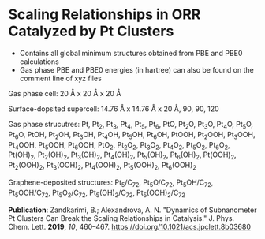 # Scaling Relationships in ORR Catalyzed by Pt Clusters

* Contains all global minimum structures obtained from PBE and PBE0 calculations
* Gas phase PBE and PBE0 energies (in hartree) can also be found on the comment line of xyz files

Gas phase cell: 20 &angst; x 20 &angst; x 20 &angst;

Surface-dopsited supercell: 14.76 &angst; x 14.76 &angst; x 20 &angst;, 90, 90, 120

Gas phase strucutres:
Pt, Pt<sub>2</sub>, Pt<sub>3</sub>, Pt<sub>4</sub>, Pt<sub>5</sub>, Pt<sub>6</sub>,
PtO, Pt<sub>2</sub>O, Pt<sub>3</sub>O, Pt<sub>4</sub>O, Pt<sub>5</sub>O, Pt<sub>6</sub>O,
PtOH, Pt<sub>2</sub>OH, Pt<sub>3</sub>OH, Pt<sub>4</sub>OH, Pt<sub>5</sub>OH, Pt<sub>6</sub>OH,
PtOOH, Pt<sub>2</sub>OOH, Pt<sub>3</sub>OOH, Pt<sub>4</sub>OOH, Pt<sub>5</sub>OOH, Pt<sub>6</sub>OOH,
PtO<sub>2</sub>, Pt<sub>2</sub>O<sub>2</sub>, Pt<sub>3</sub>O<sub>2</sub>, Pt<sub>4</sub>O<sub>2</sub>, Pt<sub>5</sub>O<sub>2</sub>, Pt<sub>6</sub>O<sub>2</sub>, 
Pt(OH)<sub>2</sub>, Pt<sub>2</sub>(OH)<sub>2</sub>, Pt<sub>3</sub>(OH)<sub>2</sub>, Pt<sub>4</sub>(OH)<sub>2</sub>, Pt<sub>5</sub>(OH)<sub>2</sub>, Pt<sub>6</sub>(OH)<sub>2</sub>,
Pt(OOH)<sub>2</sub>, Pt<sub>2</sub>(OOH)<sub>2</sub>, Pt<sub>3</sub>(OOH)<sub>2</sub>, Pt<sub>4</sub>(OOH)<sub>2</sub>, Pt<sub>5</sub>(OOH)<sub>2</sub>, Pt<sub>6</sub>(OOH)<sub>2</sub>

Graphene-deposited structures:
Pt<sub>5</sub>/C<sub>72</sub>, Pt<sub>5</sub>O/C<sub>72</sub>, Pt<sub>5</sub>OH/C<sub>72</sub>, Pt<sub>5</sub>OOH/C<sub>72</sub>, Pt<sub>5</sub>O<sub>2</sub>/C<sub>72</sub>, Pt<sub>5</sub>(OH)<sub>2</sub>/C<sub>72</sub>, Pt<sub>5</sub>(OOH)<sub>2</sub>/C<sub>72</sub>

**Publication**: Zandkarimi, B.; Alexandrova, A. N. "Dynamics of Subnanometer Pt Clusters Can Break the Scaling Relationships in Catalysis." J. Phys. Chem. Lett. **2019**, *10*, 460–467. https://doi.org/10.1021/acs.jpclett.8b03680

